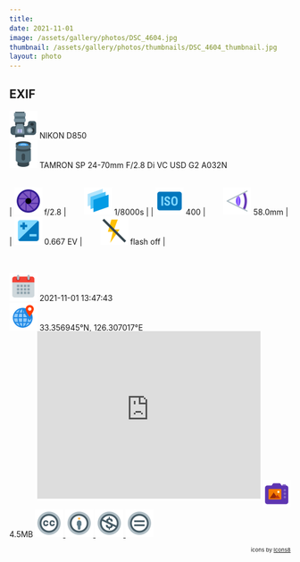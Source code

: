 ```yaml
---
title: ‎
date: 2021-11-01
image: /assets/gallery/photos/DSC_4604.jpg
thumbnail: /assets/gallery/photos/thumbnails/DSC_4604_thumbnail.jpg
layout: photo
---
```

<style>
  div.container {
    width: 100% !important;
    max-width: none !important;
  }
  img.main-img {
    height: auto !important;
    max-width: 100% !important;
    max-height: 100vh !important;
  }
  img.exif {
    width: 50px;
    height: 50px;
  }
</style>

## EXIF
<img src='/assets/images/icons/camera.png' class='exif'> NIKON D850  
<img src='/assets/images/icons/lens.png' class='exif'> TAMRON SP 24-70mm F/2.8 Di VC USD G2 A032N
<br><br>

| <img src='/assets/images/icons/aperture.png' class='exif'> f/2.8 | &emsp;&emsp;<img src='/assets/images/icons/shutter-speed.png' class='exif'> 1/8000s |
| <img src='/assets/images/icons/iso.png' class='exif'> 400 | &emsp;&emsp;<img src='/assets/images/icons/focal-length.png' class='exif'> 58.0mm |
| <img src='/assets/images/icons/exposure.png' class='exif'> 0.667 EV | &emsp;&emsp;<img src='/assets/images/icons/flash-off.png' class='exif'> flash off |

<br><br>
<img src='/assets/images/icons/calendar.png' class='exif'> 2021-11-01 13:47:43  
<img src='/assets/images/icons/location.png' class='exif'> 33.356945°N, 126.307017°E 
<iframe src="https://www.google.com/maps/embed/v1/place?key=AIzaSyCya2DWkf5zX4lbp4EoHf49Rb6moUk8wIs&zoom=17&q=33.356945,126.30701666666667&center=33.356945,126.30701666666667" frameborder="0" style="width: 80%; max-width:400px; height: 300px; margin: -1rem 0 1rem 50px; border: 0;"></iframe>  
<img src='/assets/images/icons/image.png' class='exif'> 4.5MB

<a href='https://creativecommons.org/licenses/by-nc-nd/2.0/' class='no-underline'>
  <img src='/assets/images/icons/ccl/cc.png' class='exif'>
  <img src='/assets/images/icons/ccl/by.png' class='exif'>
  <img src='/assets/images/icons/ccl/nc.png' class='exif'>
  <img src='/assets/images/icons/ccl/nd.png' class='exif'>
</a>

<span style='float: right; font-size: 0.6rem'>icons by <a target="_blank" href="https://icons8.com">Icons8</a></span>
<br>